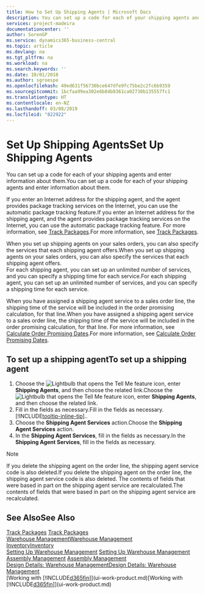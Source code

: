 ```yaml
---
title: How to Set Up Shipping Agents | Microsoft Docs
description: You can set up a code for each of your shipping agents and enter information about them.
services: project-madeira
documentationcenter: ''
author: SorenGP
ms.service: dynamics365-business-central
ms.topic: article
ms.devlang: na
ms.tgt_pltfrm: na
ms.workload: na
ms.search.keywords: ''
ms.date: 10/01/2018
ms.author: sgroespe
ms.openlocfilehash: 49ed631f56730bce647dfe9fc75be2c2fc6b9359
ms.sourcegitcommit: 1bcfaa99ea302e6b84b8361ca02730b135557fc1
ms.translationtype: HT
ms.contentlocale: en-NZ
ms.lasthandoff: 03/08/2019
ms.locfileid: "822922"
---
```

# <a name="set-up-shipping-agents"></a><span data-ttu-id="bf5a9-103">Set Up Shipping Agents</span><span class="sxs-lookup"><span data-stu-id="bf5a9-103">Set Up Shipping Agents</span></span>
<span data-ttu-id="bf5a9-104">You can set up a code for each of your shipping agents and enter information about them.</span><span class="sxs-lookup"><span data-stu-id="bf5a9-104">You can set up a code for each of your shipping agents and enter information about them.</span></span>  

<span data-ttu-id="bf5a9-105">If you enter an Internet address for the shipping agent, and the agent provides package tracking services on the Internet, you can use the automatic package tracking feature.</span><span class="sxs-lookup"><span data-stu-id="bf5a9-105">If you enter an Internet address for the shipping agent, and the agent provides package tracking services on the Internet, you can use the automatic package tracking feature.</span></span> <span data-ttu-id="bf5a9-106">For more information, see [Track Packages](sales-how-track-packages.md).</span><span class="sxs-lookup"><span data-stu-id="bf5a9-106">For more information, see [Track Packages](sales-how-track-packages.md).</span></span>

<span data-ttu-id="bf5a9-107">When you set up shipping agents on your sales orders, you can also specify the services that each shipping agent offers.</span><span class="sxs-lookup"><span data-stu-id="bf5a9-107">When you set up shipping agents on your sales orders, you can also specify the services that each shipping agent offers.</span></span>  
<span data-ttu-id="bf5a9-108">For each shipping agent, you can set up an unlimited number of services, and you can specify a shipping time for each service.</span><span class="sxs-lookup"><span data-stu-id="bf5a9-108">For each shipping agent, you can set up an unlimited number of services, and you can specify a shipping time for each service.</span></span>  

<span data-ttu-id="bf5a9-109">When you have assigned a shipping agent service to a sales order line, the shipping time of the service will be included in the order promising calculation, for that line.</span><span class="sxs-lookup"><span data-stu-id="bf5a9-109">When you have assigned a shipping agent service to a sales order line, the shipping time of the service will be included in the order promising calculation, for that line.</span></span> <span data-ttu-id="bf5a9-110">For more information, see [Calculate Order Promising Dates](sales-how-to-calculate-order-promising-dates.md).</span><span class="sxs-lookup"><span data-stu-id="bf5a9-110">For more information, see [Calculate Order Promising Dates](sales-how-to-calculate-order-promising-dates.md).</span></span>

## <a name="to-set-up-a-shipping-agent"></a><span data-ttu-id="bf5a9-111">To set up a shipping agent</span><span class="sxs-lookup"><span data-stu-id="bf5a9-111">To set up a shipping agent</span></span>  
1.  <span data-ttu-id="bf5a9-112">Choose the ![Lightbulb that opens the Tell Me feature](media/ui-search/search_small.png "Tell me what you want to do") icon, enter **Shipping Agents**, and then choose the related link.</span><span class="sxs-lookup"><span data-stu-id="bf5a9-112">Choose the ![Lightbulb that opens the Tell Me feature](media/ui-search/search_small.png "Tell me what you want to do") icon, enter **Shipping Agents**, and then choose the related link.</span></span>  
2.  <span data-ttu-id="bf5a9-113">Fill in the fields as necessary.</span><span class="sxs-lookup"><span data-stu-id="bf5a9-113">Fill in the fields as necessary.</span></span> [!INCLUDE[tooltip-inline-tip](includes/tooltip-inline-tip_md.md)]<span data-ttu-id="bf5a9-114">.</span><span class="sxs-lookup"><span data-stu-id="bf5a9-114">.</span></span>  
3.  <span data-ttu-id="bf5a9-115">Choose the **Shipping Agent Services** action.</span><span class="sxs-lookup"><span data-stu-id="bf5a9-115">Choose the **Shipping Agent Services** action.</span></span>
4. <span data-ttu-id="bf5a9-116">In the **Shipping Agent Services**, fill in the fields as necessary.</span><span class="sxs-lookup"><span data-stu-id="bf5a9-116">In the **Shipping Agent Services**, fill in the fields as necessary.</span></span>

> [!NOTE]  
>  <span data-ttu-id="bf5a9-117">If you delete the shipping agent on the order line, the shipping agent service code is also deleted.</span><span class="sxs-lookup"><span data-stu-id="bf5a9-117">If you delete the shipping agent on the order line, the shipping agent service code is also deleted.</span></span> <span data-ttu-id="bf5a9-118">The contents of fields that were based in part on the shipping agent service are recalculated.</span><span class="sxs-lookup"><span data-stu-id="bf5a9-118">The contents of fields that were based in part on the shipping agent service are recalculated.</span></span>  

## <a name="see-also"></a><span data-ttu-id="bf5a9-119">See Also</span><span class="sxs-lookup"><span data-stu-id="bf5a9-119">See Also</span></span>
<span data-ttu-id="bf5a9-120">[Track Packages](sales-how-track-packages.md)  </span><span class="sxs-lookup"><span data-stu-id="bf5a9-120">[Track Packages](sales-how-track-packages.md)  </span></span>  
[<span data-ttu-id="bf5a9-121">Warehouse Management</span><span class="sxs-lookup"><span data-stu-id="bf5a9-121">Warehouse Management</span></span>](warehouse-manage-warehouse.md)  
[<span data-ttu-id="bf5a9-122">Inventory</span><span class="sxs-lookup"><span data-stu-id="bf5a9-122">Inventory</span></span>](inventory-manage-inventory.md)  
<span data-ttu-id="bf5a9-123">[Setting Up Warehouse Management](warehouse-setup-warehouse.md)   </span><span class="sxs-lookup"><span data-stu-id="bf5a9-123">[Setting Up Warehouse Management](warehouse-setup-warehouse.md)   </span></span>  
<span data-ttu-id="bf5a9-124">[Assembly Management](assembly-assemble-items.md)  </span><span class="sxs-lookup"><span data-stu-id="bf5a9-124">[Assembly Management](assembly-assemble-items.md)  </span></span>  
[<span data-ttu-id="bf5a9-125">Design Details: Warehouse Management</span><span class="sxs-lookup"><span data-stu-id="bf5a9-125">Design Details: Warehouse Management</span></span>](design-details-warehouse-management.md)  
<span data-ttu-id="bf5a9-126">[Working with [!INCLUDE[d365fin](includes/d365fin_md.md)]](ui-work-product.md)</span><span class="sxs-lookup"><span data-stu-id="bf5a9-126">[Working with [!INCLUDE[d365fin](includes/d365fin_md.md)]](ui-work-product.md)</span></span>  
